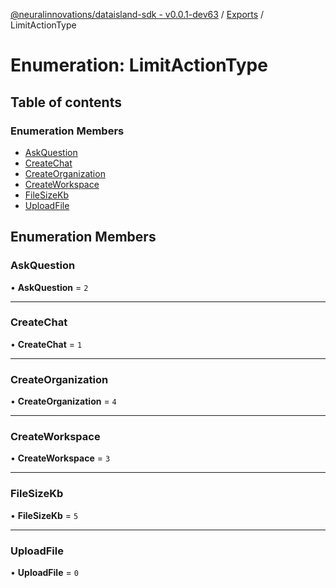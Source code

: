 [@neuralinnovations/dataisland-sdk - v0.0.1-dev63](../../README.md) / [Exports](../modules.md) / LimitActionType

# Enumeration: LimitActionType

## Table of contents

### Enumeration Members

- [AskQuestion](LimitActionType.md#askquestion)
- [CreateChat](LimitActionType.md#createchat)
- [CreateOrganization](LimitActionType.md#createorganization)
- [CreateWorkspace](LimitActionType.md#createworkspace)
- [FileSizeKb](LimitActionType.md#filesizekb)
- [UploadFile](LimitActionType.md#uploadfile)

## Enumeration Members

### AskQuestion

• **AskQuestion** = ``2``

___

### CreateChat

• **CreateChat** = ``1``

___

### CreateOrganization

• **CreateOrganization** = ``4``

___

### CreateWorkspace

• **CreateWorkspace** = ``3``

___

### FileSizeKb

• **FileSizeKb** = ``5``

___

### UploadFile

• **UploadFile** = ``0``

